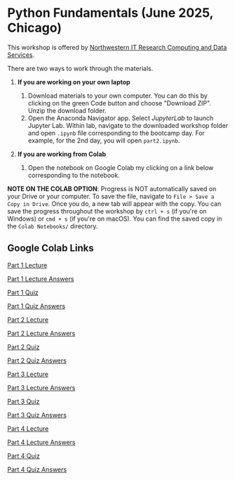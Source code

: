 # Python Fundamentals (June 2025, Chicago)

This workshop is offered by [Northwestern IT Research Computing and Data Services](https://www.it.northwestern.edu/departments/it-services-support/research/).

There are two ways to work through the materials.

1. **If you are working on your own laptop**
   1. Download materials to your own computer. You can do this by clicking on the green Code button and choose "Download ZIP". Unzip the download folder.
   2. Open the Anaconda Navigator app. Select *JupyterLab* to launch Jupyter Lab. Within lab, navigate to the downloaded workshop folder and open `.ipynb` file corresponding to the bootcamp day. For example, for the 2nd day, you will open `part2.ipynb`.

2. **If you are working from Colab**
   1. Open the notebook on Google Colab my clicking on a link below corresponding to the notebook.

**NOTE ON THE COLAB OPTION**: Progress is NOT automatically saved on your Drive or your computer. To save the file, navigate to `File > Save a Copy in Drive`. Once you do, a new tab will appear with the copy. You can save the progress throughout the workshop by `ctrl + s` (if you're on Windows) or `cmd + s` (if you're on macOS). You can find the saved copy in the `Colab Notebooks/` directory. 

## Google Colab Links

[Part 1 Lecture](https://colab.research.google.com/github/nuitrcs/python_fundamentals_june2025_evanston/blob/main/part1.ipynb)

[Part 1 Lecture Answers](https://colab.research.google.com/github/nuitrcs/python_fundamentals_june2025_evanston/blob/main/part1-answers.ipynb)

[Part 1 Quiz](https://colab.research.google.com/github/nuitrcs/python_fundamentals_june2025_evanston/blob/main/part1Quiz.ipynb)

[Part 1 Quiz Answers](https://colab.research.google.com/github/nuitrcs/python_fundamentals_june2025_evanston/blob/main/part1Quiz-answers.ipynb)

[Part 2 Lecture](https://colab.research.google.com/github/nuitrcs/python_fundamentals_june2025_evanston/blob/main/part2.ipynb)

[Part 2 Lecture Answers](https://colab.research.google.com/github/nuitrcs/python_fundamentals_june2025_evanston/blob/main/part2-answers.ipynb)

[Part 2 Quiz](https://colab.research.google.com/github/nuitrcs/python_fundamentals_june2025_evanston/blob/main/part2Quiz.ipynb)

[Part 2 Quiz Answers](https://colab.research.google.com/github/nuitrcs/python_fundamentals_june2025_evanston/blob/main/part2Quiz-answers.ipynb)

[Part 3 Lecture](https://colab.research.google.com/github/nuitrcs/python_fundamentals_june2025_evanston/blob/main/part3.ipynb)

[Part 3 Lecture Answers](https://colab.research.google.com/github/nuitrcs/python_fundamentals_june2025_evanston/blob/main/part3-answers.ipynb)

[Part 3 Quiz](https://colab.research.google.com/github/nuitrcs/python_fundamentals_june2025_evanston/blob/main/part3Quiz.ipynb)

[Part 3 Quiz Answers](https://colab.research.google.com/github/nuitrcs/python_fundamentals_june2025_evanston/blob/main/part3Quiz-answers.ipynb)

[Part 4 Lecture](https://colab.research.google.com/github/nuitrcs/python_fundamentals_june2025_evanston/blob/main/part4.ipynb)

[Part 4 Lecture Answers](https://colab.research.google.com/github/nuitrcs/python_fundamentals_june2025_evanston/blob/main/part4-answers.ipynb)

[Part 4 Quiz](https://colab.research.google.com/github/nuitrcs/python_fundamentals_june2025_evanston/blob/main/part4Quiz.ipynb)

[Part 4 Quiz Answers](https://colab.research.google.com/github/nuitrcs/python_fundamentals_june2025_evanston/blob/main/part4Quiz-answers.ipynb)



